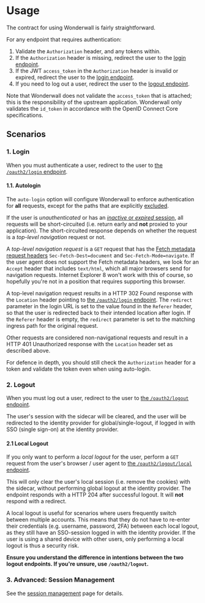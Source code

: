 # Usage

The contract for using Wonderwall is fairly straightforward.

For any endpoint that requires authentication:

1. Validate the `Authorization` header, and any tokens within.
2. If the `Authorization` header is missing, redirect the user to the [login endpoint](#1-login).
3. If the JWT `access_token` in the `Authorization` header is invalid or expired, redirect the user to
   the [login endpoint](#1-login).
4. If you need to log out a user, redirect the user to the [logout endpoint](#2-logout).

Note that Wonderwall does not validate the `access_token` that is attached; this is the responsibility of the upstream application.
Wonderwall only validates the `id_token` in accordance with the OpenID Connect Core specifications.

## Scenarios

### 1. Login

When you must authenticate a user, redirect to the user to [the `/oauth2/login` endpoint](endpoints.md#oauth2login).

#### 1.1. Autologin

The `auto-login` option will configure Wonderwall to enforce authentication for **all** requests, except for the paths that are explicitly [excluded](configuration.md#auto-login-ignore-paths).

If the user is _unauthenticated_ or has an [_inactive_ or _expired_ session](sessions.md), all requests will be short-circuited (i.e. return early and **not** proxied to your application).
The short-circuited response depends on whether the request is a _top-level navigation_ request or not.

A _top-level navigation request_ is a `GET` request that has the [Fetch metadata request headers](https://developer.mozilla.org/en-US/docs/Glossary/Fetch_metadata_request_header) `Sec-Fetch-Dest=document` and `Sec-Fetch-Mode=navigate`.
If the user agent does not support the Fetch metadata headers, we look for an `Accept` header that includes `text/html`, which all major browsers send for navigation requests.
Internet Explorer 8 won't work with this of course, so hopefully you're not in a position that requires supporting this browser.

A top-level navigation request results in a HTTP 302 Found response with the `Location` header pointing to [the `/oauth2/login` endpoint](endpoints.md#oauth2login).
The `redirect` parameter in the login URL is set to the value found in the `Referer` header, so that the user is redirected back to their intended location after login.
If the `Referer` header is empty, the `redirect` parameter is set to the matching ingress path for the original request.

Other requests are considered non-navigational requests and result in a HTTP 401 Unauthorized response with the `Location` header set as described above.

For defence in depth, you should still check the `Authorization` header for a token and validate the token even when using auto-login.

### 2. Logout

When you must log out a user, redirect to the user to [the `/oauth2/logout` endpoint](endpoints.md#oauth2logout).

The user's session with the sidecar will be cleared, and the user will be redirected to the identity provider for
global/single-logout, if logged in with SSO (single sign-on) at the identity provider.

#### 2.1 Local Logout

If you only want to perform a _local logout_ for the user, perform a `GET` request from the user's browser / user agent to [the `/oauth2/logout/local` endpoint](endpoints.md#oauth2logoutlocal).

This will only clear the user's local session (i.e. remove the cookies) with the sidecar, without performing global logout at the identity provider.
The endpoint responds with a HTTP 204 after successful logout. It will **not** respond with a redirect.

A local logout is useful for scenarios where users frequently switch between multiple accounts.
This means that they do not have to re-enter their credentials (e.g. username, password, 2FA) between each local logout, as they still have an SSO-session logged in with the identity provider.
If the user is using a shared device with other users, only performing a local logout is thus a security risk.

**Ensure you understand the difference in intentions between the two logout endpoints. If you're unsure, use `/oauth2/logout`.**

### 3. Advanced: Session Management

See the [session management](sessions.md) page for details.
